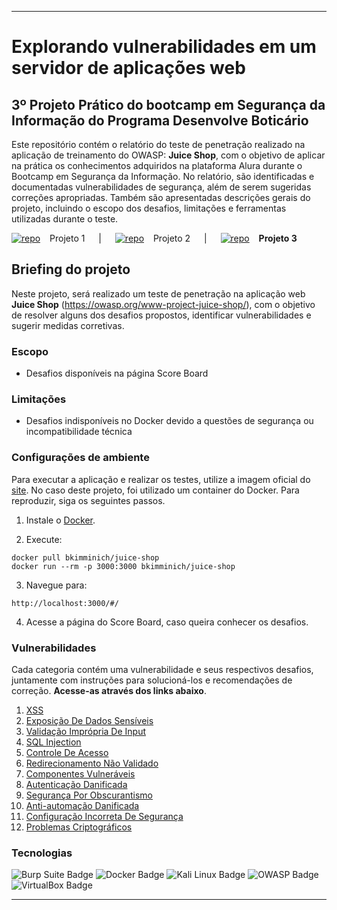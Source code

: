 
---
# Explorando vulnerabilidades em um servidor de aplicações web
## 3º Projeto Prático do bootcamp em Segurança da Informação do Programa Desenvolve Boticário

Este repositório contém o relatório do teste de penetração realizado na aplicação de treinamento do OWASP: **Juice Shop**, com o objetivo de aplicar na prática os conhecimentos adquiridos na plataforma Alura durante o Bootcamp em Segurança da Informação. No relatório, são identificadas e documentadas vulnerabilidades de segurança, além de serem sugeridas correções apropriadas. Também são apresentadas descrições gerais do projeto, incluindo o escopo dos desafios, limitações e ferramentas utilizadas durante o teste.

[![repo](https://img.shields.io/badge/repo-teal?style=plastic&logo=github&logoColor=008080&labelColor=white)](https://github.com/CamilaSCodes/projeto-1-bootcamp-infosec) &ensp; Projeto 1 &emsp; | &emsp;  [![repo](https://img.shields.io/badge/repo-teal?style=plastic&logo=github&logoColor=008080&labelColor=white)](https://github.com/CamilaSCodes/projeto-2-bootcamp-infosec) &ensp; Projeto 2 &emsp; | &emsp;  [![repo](https://img.shields.io/badge/repo-teal?style=plastic&logo=github&logoColor=008080&labelColor=white)](https://github.com/CamilaSCodes/projeto-3-bootcamp-infosec) &ensp; **Projeto 3**

## Briefing do projeto

Neste projeto, será realizado um teste de penetração na aplicação web **Juice Shop** (https://owasp.org/www-project-juice-shop/), com o objetivo de resolver alguns dos desafios propostos, identificar vulnerabilidades e sugerir medidas corretivas.

### Escopo
- Desafios disponíveis na página Score Board

### Limitações
- Desafios indisponíveis no Docker devido a questões de segurança ou incompatibilidade técnica

### Configurações de ambiente

Para executar a aplicação e realizar os testes, utilize a imagem oficial do [site](https://hub.docker.com/r/bkimminich/juice-shop). No caso deste projeto, foi utilizado um container do Docker. Para reproduzir, siga os seguintes passos.

1. Instale o [Docker](https://www.docker.com).

2. Execute:
```
docker pull bkimminich/juice-shop
docker run --rm -p 3000:3000 bkimminich/juice-shop
```

3. Navegue para:
```
http://localhost:3000/#/
```

4. Acesse a página do Score Board, caso queira conhecer os desafios.

### Vulnerabilidades

Cada categoria contém uma vulnerabilidade e seus respectivos desafios, juntamente com instruções para solucioná-los e recomendações de correção. **Acesse-as através dos links abaixo**.
1. [XSS](xss)
2. [Exposição De Dados Sensíveis](exposição-de-dados-sensíveis)
3. [Validação Imprópria De Input](validação-imprópria-de-input)
4. [SQL Injection](sql-injection) 
5. [Controle De Acesso](controle-de-acesso)
6. [Redirecionamento Não Validado](redirecionamento-não-validado) 
7. [Componentes Vulneráveis](componentes-vulneráveis) 
8. [Autenticação Danificada](autenticação-danificada) 
9. [Segurança Por Obscurantismo](segurança-por-obscurantismo) 
10. [Anti-automação Danificada](anti-automação-danificada) 
11. [Configuração Incorreta De Segurança](configuração-incorreta-de-segurança)
12. [Problemas Criptográficos](problemas-criptográficos)

### Tecnologias

![Burp Suite Badge](https://img.shields.io/badge/Burp%20Suite-F63?logo=burpsuite&logoColor=fff&style=for-the-badge) ![Docker Badge](https://img.shields.io/badge/Docker-2496ED?logo=docker&logoColor=fff&style=for-the-badge) ![Kali Linux Badge](https://img.shields.io/badge/Kali%20Linux-557C94?logo=kalilinux&logoColor=fff&style=for-the-badge) ![OWASP Badge](https://img.shields.io/badge/OWASP-000?logo=owasp&logoColor=fff&style=for-the-badge) ![VirtualBox Badge](https://img.shields.io/badge/VirtualBox-183A61?logo=virtualbox&logoColor=fff&style=for-the-badge)

---
